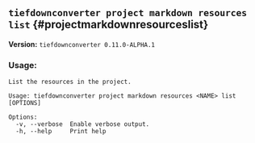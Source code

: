 ## `tiefdownconverter project markdown resources list` {#projectmarkdownresourceslist}

**Version:** `tiefdownconverter 0.11.0-ALPHA.1`

### Usage:
```
List the resources in the project.

Usage: tiefdownconverter project markdown resources <NAME> list [OPTIONS]

Options:
  -v, --verbose  Enable verbose output.
  -h, --help     Print help
```

